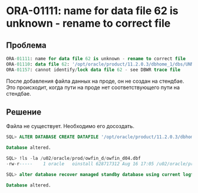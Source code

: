 # ORA-01111: name for data file 62 is unknown - rename to correct file

## Проблема

```sql
ORA-01111: name for data file 62 is unknown - rename to correct file
ORA-01110: data file 62: '/opt/oracle/product/11.2.0.3/dbhome_1/dbs/UNNAMED00062'
ORA-01157: cannot identify/lock data file 62 - see DBWR trace file
```

После добавления файла данных на проде, он не создан на стендбае.
Это происходит, когда пути на проде нет соответствующего пути на стендбае.

## Решение

Файла не существует. Необходимо его досоздать.

```sql
SQL> ALTER DATABASE CREATE DATAFILE '/opt/oracle/product/11.2.0.3/dbhome_1/dbs/UNNAMED00062' as '/u02/oracle/prod/owfin_d/owfin_d04.dbf';

Database altered.

SQL> !ls -la /u02/oracle/prod/owfin_d/owfin_d04.dbf
-rw-r-----    1 oracle   oinstall 628717312 Aug 16 17:05 /u02/oracle/prod/owfin_d/owfin_d04.dbf

SQL> alter database recover managed standby database using current logfile disconnect from session;

Database altered.
```